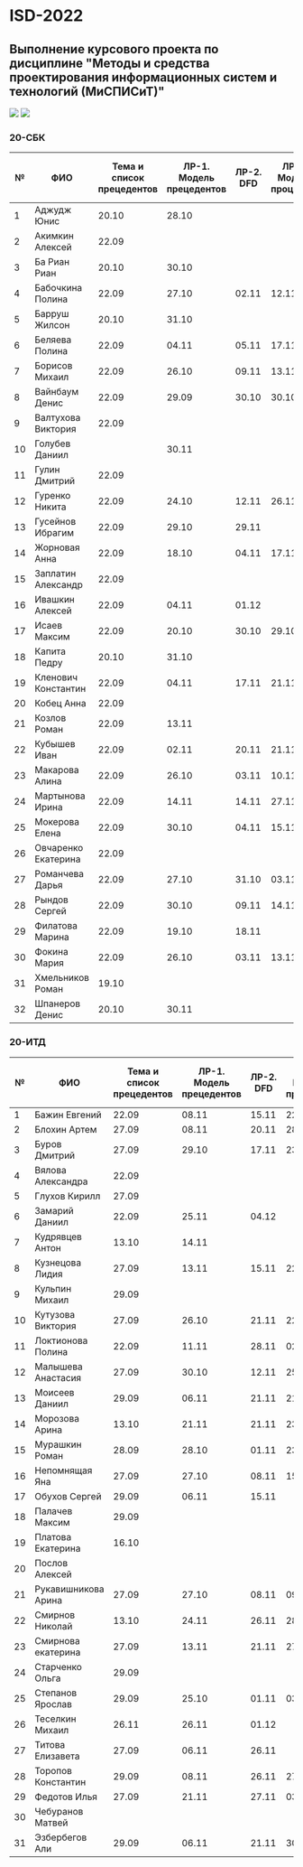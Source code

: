 # ISD-2022
## Выполнение курсового проекта по дисциплине "Методы и средства проектирования информационных систем и технологий (МиСПИСиТ)"

<img src="https://img.shields.io/github/commit-activity/m/nntu-cs/ISD-2022?color=lime&style=for-the-badge">
<img src="https://img.shields.io/github/last-commit/nntu-cs/ISD-2022?color=darkgreen&style=for-the-badge">

### 20-СБК 

|№ |  ФИО | Тема и список прецедентов | ЛР-1. Модель прецедентов | ЛР-2. DFD | ЛР-3. Модель процессов | ЛР-4. Модели данных | Курсовой проект (поступление на проверку) | 
| -- | ------ |  ----- |  ----- |  ----- |  ----- |  ----- |  ----- | 
| 1 | Аджудж Юнис | 20.10 | 28.10 |      |      |      |      | 
| 2 | Акимкин Алексей | 22.09 |      |      |      |      |      | 
| 3 | Ба Риан Риан | 20.10 | 30.10 |      |      |      |      | 
| 4 | Бабочкина Полина | 22.09 | 27.10 | 02.11 | 12.11 | 24.11 |      | 
| 5 | Барруш Жилсон | 20.10 | 31.10 |      |      |      |      | 
| 6 | Беляева Полина | 22.09 | 04.11 | 05.11 | 17.11 | 01.12 |      | 
| 7 | Борисов Михаил | 22.09 | 26.10 | 09.11 | 13.11 | 18.11 |      | 
| 8 | Вайнбаум Денис | 22.09 | 29.09 | 30.10 | 30.10 | 12.11 | 27.11 | 
| 9 | Валтухова Виктория | 22.09 |      |      |      |      |      | 
| 10 | Голубев Даниил |      | 30.11 |      |      |      |      | 
| 11 | Гулин Дмитрий | 22.09 |      |      |      |      |      | 
| 12 | Гуренко Никита | 22.09 | 24.10 | 12.11 | 26.11 | 23.11 |      | 
| 13 | Гусейнов Ибрагим | 22.09 | 29.10 | 29.11 |      |      |      | 
| 14 | Жорновая Анна | 22.09 | 18.10 | 04.11 | 17.11 | 28.11 |      | 
| 15 | Заплатин Александр | 22.09 |      |      |      |      |      | 
| 16 | Ивашкин Алексей | 22.09 | 04.11 | 01.12 |      |      |      | 
| 17 | Исаев Максим | 22.09 | 20.10 | 30.10 | 29.10 | 17.11 | 27.11 | 
| 18 | Капита Педру | 20.10 | 31.10 |      |      |      |      | 
| 19 | Кленович Константин | 22.09 | 04.11 | 17.11 | 21.11 |      |      | 
| 20 | Кобец Анна | 22.09 |      |      |      |      |      | 
| 21 | Козлов Роман | 22.09 | 13.11 |      |      |      |      | 
| 22 | Кубышев Иван | 22.09 | 02.11 | 20.11 | 21.11 | 21.11 | 01.12 | 
| 23 | Макарова Алина | 22.09 | 26.10 | 03.11 | 10.11 | 28.11 |      | 
| 24 | Мартынова Ирина | 22.09 | 14.11 | 14.11 | 27.11 | 29.11 |      | 
| 25 | Мокерова Елена | 22.09 | 30.10 | 04.11 | 15.11 | 02.12 |      | 
| 26 | Овчаренко Екатерина | 22.09 |      |      |      |      |      | 
| 27 | Романчева Дарья | 22.09 | 27.10 | 31.10 | 03.11 | 17.11 | 29.11 | 
| 28 | Рындов Сергей | 22.09 | 30.10 | 09.11 | 14.11 |      |      | 
| 29 | Филатова Марина | 22.09 | 19.10 | 18.11 |      |      |      | 
| 30 | Фокина Мария | 22.09 | 26.10 | 03.11 | 13.11 | 29.11 |      | 
| 31 | Хмельников Роман | 19.10 |      |      |      |      |      | 
| 32 | Шпанеров Денис | 20.10 | 30.11 |      |      |      |      | 

### 20-ИТД 

|№ |  ФИО | Тема и список прецедентов | ЛР-1. Модель прецедентов | ЛР-2. DFD | ЛР-3. Модель процессов | ЛР-4. Модели данных | Курсовой проект (поступление на проверку) | 
| -- | ------ |  ----- |  ----- |  ----- |  ----- |  ----- |  ----- | 
| 1 | Бажин Евгений | 22.09 | 08.11 | 15.11 | 22.11 | 27.11 |      | 
| 2 | Блохин Артем | 27.09 | 08.11 | 20.11 | 28.11 |      |      | 
| 3 | Буров Дмитрий | 27.09 | 29.10 | 17.11 | 23.11 | 27.11 |      | 
| 4 | Вялова Александра | 22.09 |      |      |      |      |      | 
| 5 | Глухов Кирилл | 27.09 |      |      |      |      |      | 
| 6 | Замарий Даниил | 22.09 | 25.11 | 04.12 |      |      |      | 
| 7 | Кудрявцев Антон | 13.10 | 14.11 |      |      |      |      | 
| 8 | Кузнецова Лидия | 27.09 | 13.11 | 15.11 | 22.11 | 24.11 |      | 
| 9 | Кульпин Михаил | 29.09 |      |      |      |      |      | 
| 10 | Кутузова Виктория | 27.09 | 26.10 | 21.11 | 22.11 | 27.11 |      | 
| 11 | Локтионова Полина | 22.09 | 11.11 | 28.11 | 02.12 |      |      | 
| 12 | Малышева Анастасия | 27.09 | 30.10 | 12.11 | 25.11 |      |      | 
| 13 | Моисеев Даниил | 29.09 | 06.11 | 21.11 | 21.11 |      |      | 
| 14 | Морозова Арина | 13.10 | 21.11 | 21.11 | 23.11 | 21.11 |      | 
| 15 | Мурашкин Роман | 28.09 | 28.10 | 01.11 | 23.11 | 29.11 |      | 
| 16 | Непомнящая Яна | 27.09 | 27.10 | 08.11 | 15.11 | 21.11 |      | 
| 17 | Обухов Сергей | 29.09 | 06.11 | 15.11 |      |      |      | 
| 18 | Палачев Максим | 29.09 |      |      |      |      |      | 
| 19 | Платова Екатерина | 16.10 |      |      |      |      |      | 
| 20 | Послов Алексей |      |      |      |      |      |      | 
| 21 | Рукавишникова Арина | 27.09 | 27.10 | 08.11 | 09.11 |      |      | 
| 22 | Смирнов Николай | 13.10 | 24.11 | 26.11 | 28.11 |      |      | 
| 23 | Смирнова екатерина | 27.09 | 13.11 | 21.11 | 27.11 | 04.12 |      | 
| 24 | Старченко Ольга | 29.09 |      |      |      |      |      | 
| 25 | Степанов Ярослав | 29.09 | 25.10 | 01.11 | 03.11 | 20.11 | 01.12 | 
| 26 | Теселкин Михаил | 26.11 | 26.11 | 01.12 |      |      |      | 
| 27 | Титова Елизавета | 27.09 | 06.11 | 26.11 |      |      |      | 
| 28 | Торопов Константин | 29.09 | 08.11 | 26.11 | 27.11 | 30.11 |      | 
| 29 | Федотов Илья  | 27.09 | 21.11 | 27.11 | 03.12 |      |      | 
| 30 | Чебуранов Матвей  |      |      |      |      |      |      | 
| 31 | Эзбербегов Али | 29.09 | 06.11 | 21.11 | 30.11 |      |      | 

